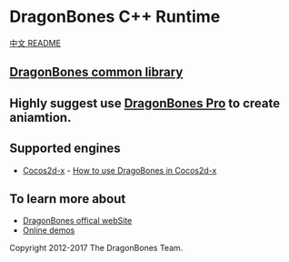 # DragonBones C++ Runtime
[中文 README](./README-zh_CN.md)
## [DragonBones common library](./DragonBones/)
## Highly suggest use [DragonBones Pro](http://www.dragonbones.com/) to create aniamtion.

## Supported engines
* [Cocos2d-x](http://cocos2d-x.org/) - [How to use DragoBones in Cocos2d-x](./Cocos2DX_3.x/)

## To learn more about
* [DragonBones offical webSite](http://www.dragonbones.com/)
* [Online demos](http://www.dragonbones.com/demo/index.html)

Copyright 2012-2017 The DragonBones Team.

